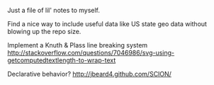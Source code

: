 Just a file of lil' notes to myself.


Find a nice way to include useful data like US state geo data without blowing up the repo size.


Implement a Knuth & Plass line breaking system
  http://stackoverflow.com/questions/7046986/svg-using-getcomputedtextlength-to-wrap-text

Declarative behavior?
  http://jbeard4.github.com/SCION/

